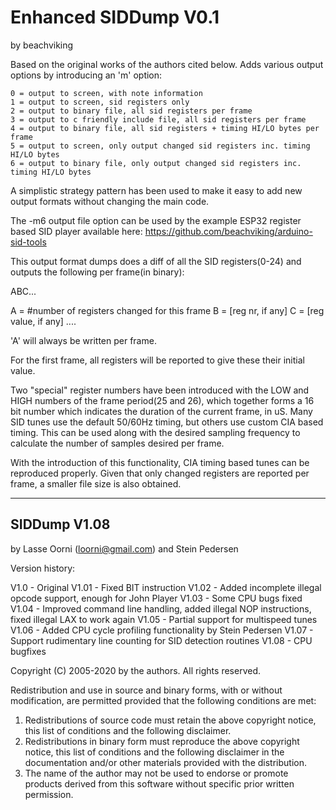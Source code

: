 
# Enhanced SIDDump V0.1
by beachviking

Based on the original works of the authors cited below.
Adds various output options by introducing an 'm' option:

```
0 = output to screen, with note information
1 = output to screen, sid registers only
2 = output to binary file, all sid registers per frame
3 = output to c friendly include file, all sid registers per frame
4 = output to binary file, all sid registers + timing HI/LO bytes per frame
5 = output to screen, only output changed sid registers inc. timing HI/LO bytes
6 = output to binary file, only output changed sid registers inc. timing HI/LO bytes
```
A simplistic strategy pattern has been used to make it easy to add new output
formats without changing the main code.

The -m6 output file option can be used by the example ESP32 register based SID player available here:
https://github.com/beachviking/arduino-sid-tools

This output format dumps does a diff of all the SID registers(0-24) and outputs the following per frame(in binary):

ABC...

A = #number of registers changed for this frame
B = [reg nr, if any]
C = [reg value, if any]
....

'A' will always be written per frame.

For the first frame, all registers will be reported to give these their initial value.

Two "special" register numbers have been introduced with the LOW and HIGH numbers of the frame period(25 and 26), which together forms a 16 bit number which indicates the duration of the current frame, in uS. Many SID tunes use the default 50/60Hz timing, but others use custom CIA based timing. This can be used along with the desired sampling frequency to calculate the number of samples desired per frame.

With the introduction of this functionality, CIA timing based tunes can be reproduced properly.  Given that only changed registers are reported per frame, a smaller file size is also obtained.

_________________________________________________________
## SIDDump V1.08
by Lasse Oorni (loorni@gmail.com) and Stein Pedersen

Version history:

V1.0    - Original
V1.01   - Fixed BIT instruction
V1.02   - Added incomplete illegal opcode support, enough for John Player
V1.03   - Some CPU bugs fixed
V1.04   - Improved command line handling, added illegal NOP instructions, fixed
          illegal LAX to work again
V1.05   - Partial support for multispeed tunes
V1.06   - Added CPU cycle profiling functionality by Stein Pedersen
V1.07   - Support rudimentary line counting for SID detection routines
V1.08   - CPU bugfixes

Copyright (C) 2005-2020 by the authors. All rights reserved.

Redistribution and use in source and binary forms, with or without
modification, are permitted provided that the following conditions are met:

1. Redistributions of source code must retain the above copyright notice,
   this list of conditions and the following disclaimer.
2. Redistributions in binary form must reproduce the above copyright notice,
   this list of conditions and the following disclaimer in the
   documentation and/or other materials provided with the distribution.
3. The name of the author may not be used to endorse or promote products
   derived from this software without specific prior written permission.


